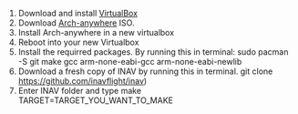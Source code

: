 1. Download and install [VirtualBox](https://www.virtualbox.org/)
1. Download [Arch-anywhere](https://arch-anywhere.org/download/) ISO.
1. Install Arch-anywhere in a new virtualbox
1. Reboot into your new Virtualbox
1. Install the requirred packages. By running this in terminal: sudo pacman -S git make gcc arm-none-eabi-gcc arm-none-eabi-newlib
1. Download a fresh copy of INAV by running this in terminal. git clone https://github.com/inavflight/inav)
1. Enter INAV folder and type make TARGET=TARGET_YOU_WANT_TO_MAKE